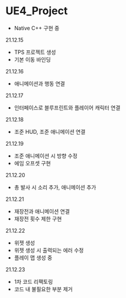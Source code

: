 # UE4_Project
- Native C++ 구현 중

21.12.15
- TPS 프로젝트 생성
- 기본 이동 바인딩

21.12.16
- 애니메이션과 행동 연결

21.12.17
- 인터페이스로 블루프린트와 플레이어 캐릭터 연결

21.12.18
- 조준 HUD, 조준 애니메이션 연결

21.12.19
- 조준 애니메이션 시 방향 수정
- 에임 오프셋 구현

21.12.20
- 총 발사 시 소리 추가, 애니메이션 추가

21.12.21
- 재장전과 애니메이션 연결
- 재장전 횟수 제한 구현

21.12.22
- 위젯 생성
- 위젯 생성 시 출력되는 에러 수정
- 플레이 맵 생성 중

21.12.23
- 1차 코드 리팩토링
- 코드 내 불필요한 부분 제거
